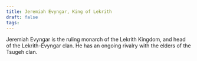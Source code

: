 ```yaml
---
title: Jeremiah Evyngar, King of Lekrith
draft: false
tags:
---
```

Jeremiah Evyngar is the ruling monarch of the Lekrith Kingdom, and head of the Lekrith-Evyngar clan. He has an ongoing rivalry with the elders of the Tsugeh clan. 